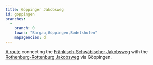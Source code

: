 ```yaml
---
title: Göppinger Jakobsweg
id: goppingen
branches:
  -
    branch: 0
    towns: "Bargau,Göppingen,Bodelshofen"
    mapagencies: d
---
```


[A route][0] connecting the [Fränkisch-Schwäbischer Jakobsweg][1] with the [Rothenburg-Rottenburg Jakobsweg][2] via Göppingen.

[0]: http://www.jakobsweg-gp.de/index.php?title=Der_Weg
[1]: frankischschwabisch.html
[2]: rothrott.html